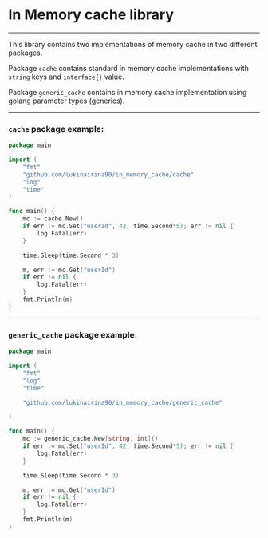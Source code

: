 # In Memory cache library
___

This library contains two implementations of memory cache in two different packages.

Package `cache` contains standard in memory cache implementations with `string` keys and `interface{}` value.

Package `generic_cache` contains in memory cache implementation using golang parameter types (generics).

---

### `cache` package example:

```go
package main

import (
	"fmt"
	"github.com/lukinairina90/in_memory_cache/cache"
	"log"
	"time"
)

func main() {
	mc := cache.New()
	if err := mc.Set("userId", 42, time.Second*5); err != nil {
		log.Fatal(err)
	}

	time.Sleep(time.Second * 3)

	m, err := mc.Get("userId")
	if err != nil {
		log.Fatal(err)
	}
	fmt.Println(m)
}

```

---
### `generic_cache` package example:

```go
package main

import (
	"fmt"
	"log"
	"time"

	"github.com/lukinairina90/in_memory_cache/generic_cache"

)

func main() {
	mc := generic_cache.New[string, int]()
	if err := mc.Set("userId", 42, time.Second*5); err != nil {
		log.Fatal(err)
	}

	time.Sleep(time.Second * 3)

	m, err := mc.Get("userId")
	if err != nil {
		log.Fatal(err)
	}
	fmt.Println(m)
}

```